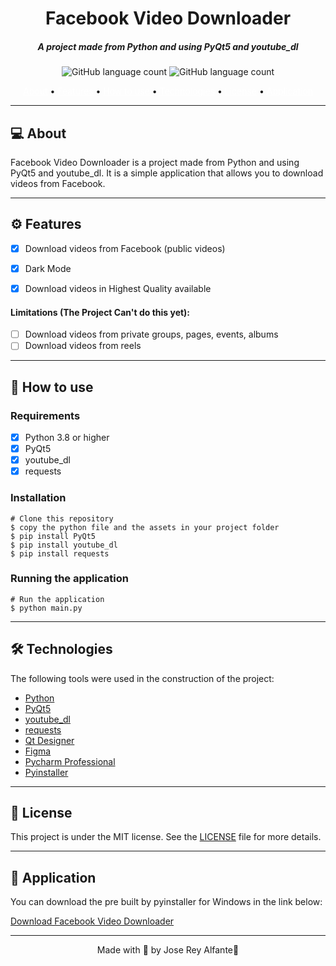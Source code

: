 
<h1 align="center">Facebook Video Downloader</h1>
<h5 align="center">A project made from Python and using PyQt5 and youtube_dl</h5>

<p align="center">
  <img alt="GitHub language count" src="https://res.cloudinary.com/dwqd0nals/image/upload/v1691071410/image_1_gxgvri.png">
  <img alt="GitHub language count" src="https://res.cloudinary.com/dwqd0nals/image/upload/v1691071409/image_2_vupm0x.png">
</p>

<p align="center">
  <a style="color:#FFFFFF" href="#-about">About</a> •
  <a style="color:#FFFFFF" href="#-features">Features</a> •
  <a style="color:#FFFFFF" href="#-how-to-use">How to use</a> •
  <a style="color:#FFFFFF" href="#-technologies">Technologies</a> •
  <a style="color:#FFFFFF" href="#-license">License</a> •
  <a style="color:#FFFFFF" href="#-application">Application</a> 
</p>

---

## 💻 About

Facebook Video Downloader is a project made from Python and using PyQt5 and youtube_dl. It is a simple application that allows you to download videos from Facebook.

---

## ⚙️ Features

- [x] Download videos from Facebook (public videos)
- [x] Dark Mode
- [x] Download videos in Highest Quality available


#### Limitations (The Project Can't do this yet):

- [ ] Download videos from private groups, pages, events, albums
- [ ] Download videos from reels
---

## 🚀 How to use

### Requirements

- [x] Python 3.8 or higher
- [x] PyQt5
- [x] youtube_dl
- [x] requests

### Installation

```
# Clone this repository
$ copy the python file and the assets in your project folder
$ pip install PyQt5
$ pip install youtube_dl
$ pip install requests
```


### Running the application

```
# Run the application
$ python main.py
```

---

## 🛠 Technologies

The following tools were used in the construction of the project:

- [Python](https://www.python.org/)
- [PyQt5](https://pypi.org/project/PyQt5/)
- [youtube_dl](https://pypi.org/project/youtube_dl/)
- [requests](https://pypi.org/project/requests/)
- [Qt Designer](https://build-system.fman.io/qt-designer-download)
- [Figma](https://www.figma.com/)
- [Pycharm Professional](https://www.jetbrains.com/pt-br/pycharm/download/#section=windows)
- [Pyinstaller](https://www.pyinstaller.org/)

---

## 📝 License

This project is under the MIT license. See the [LICENSE](LICENSE) file for more details.

---

## 📱 Application

You can download the pre built by pyinstaller for Windows in the link below:

[Download Facebook Video Downloader](https://www.mediafire.com/file/2baxef95yfhv9uv/FbDownloader.zip/file)

---

<p align="center">Made with 💜 by Jose Rey Alfante👋</p>


